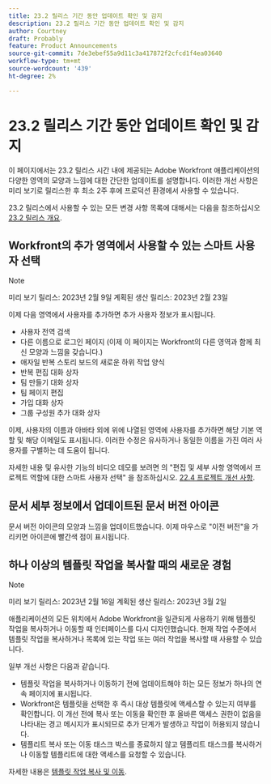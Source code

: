```yaml
---
title: 23.2 릴리스 기간 동안 업데이트 확인 및 감지
description: 23.2 릴리스 기간 동안 업데이트 확인 및 감지
author: Courtney
draft: Probably
feature: Product Announcements
source-git-commit: 7de3ebef55a9d11c3a417872f2cfcd1f4ea03640
workflow-type: tm+mt
source-wordcount: '439'
ht-degree: 2%

---
```



# 23.2 릴리스 기간 동안 업데이트 확인 및 감지

이 페이지에서는 23.2 릴리스 시간 내에 제공되는 Adobe Workfront 애플리케이션의 다양한 영역의 모양과 느낌에 대한 간단한 업데이트를 설명합니다. 이러한 개선 사항은 미리 보기로 릴리스한 후 최소 2주 후에 프로덕션 환경에서 사용할 수 있습니다.

23.2 릴리스에서 사용할 수 있는 모든 변경 사항 목록에 대해서는 다음을 참조하십시오 [23.2 릴리스 개요](/help/quicksilver/product-announcements/product-releases/23.2-release-activity/23-2-release-overview.md).

## Workfront의 추가 영역에서 사용할 수 있는 스마트 사용자 선택

>[!NOTE]
>
>미리 보기 릴리스: 2023년 2월 9일 계획된 생산 릴리스: 2023년 2월 23일

이제 다음 영역에서 사용자를 추가하면 추가 사용자 정보가 표시됩니다.

* 사용자 전역 검색
* 다른 이름으로 로그인 페이지 (이제 이 페이지는 Workfront의 다른 영역과 함께 최신 모양과 느낌을 갖습니다.)
* 애자일 반복 스토리 보드의 새로운 하위 작업 양식
* 반복 편집 대화 상자
* 팀 만들기 대화 상자
* 팀 페이지 편집
* 가입 대화 상자
* 그룹 구성원 추가 대화 상자

이제, 사용자의 이름과 아바타 외에 위에 나열된 영역에 사용자를 추가하면 해당 기본 역할 및 해당 이메일도 표시됩니다. 이러한 수정은 유사하거나 동일한 이름을 가진 여러 사용자를 구별하는 데 도움이 됩니다.

자세한 내용 및 유사한 기능의 비디오 데모를 보려면 의 &quot;편집 및 세부 사항 영역에서 프로젝트 역할에 대한 스마트 사용자 선택&quot; 을 참조하십시오. [22.4 프로젝트 개선 사항](/help/quicksilver/product-announcements/product-releases/22.4-release-activity/22-4-project-enhancements.md).

## 문서 세부 정보에서 업데이트된 문서 버전 아이콘

문서 버전 아이콘의 모양과 느낌을 업데이트했습니다. 이제 마우스로 &quot;이전 버전&quot;을 가리키면 아이콘에 빨간색 점이 표시됩니다.

## 하나 이상의 템플릿 작업을 복사할 때의 새로운 경험

>[!NOTE]
>
>미리 보기 릴리스: 2023년 2월 16일 계획된 생산 릴리스: 2023년 3월 2일

애플리케이션의 모든 위치에서 Adobe Workfront을 일관되게 사용하기 위해 템플릿 작업을 복사하거나 이동할 때 인터페이스를 다시 디자인했습니다. 현재 작업 수준에서 템플릿 작업을 복사하거나 목록에 있는 작업 또는 여러 작업을 복사할 때 사용할 수 있습니다.

일부 개선 사항은 다음과 같습니다.

* 템플릿 작업을 복사하거나 이동하기 전에 업데이트해야 하는 모든 정보가 하나의 연속 페이지에 표시됩니다.
* Workfront은 템플릿을 선택한 후 즉시 대상 템플릿에 액세스할 수 있는지 여부를 확인합니다. 이 개선 전에 복사 또는 이동을 확인한 후 올바른 액세스 권한이 없음을 나타내는 경고 메시지가 표시되므로 추가 단계가 발생하고 작업이 허용되지 않습니다.
* 템플리트 복사 또는 이동 태스크 박스를 종료하지 않고 템플리트 태스크를 복사하거나 이동할 템플리트에 대한 액세스를 요청할 수 있습니다.

자세한 내용은 [템플릿 작업 복사 및 이동](/help/quicksilver/manage-work/projects/create-and-manage-templates/copy-and-move-template-tasks.md).